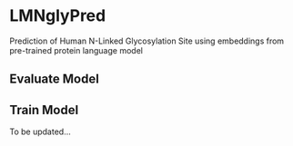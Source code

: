 # LMNglyPred
Prediction of Human N-Linked Glycosylation Site using embeddings from pre-trained protein language model

## Evaluate Model



## Train Model
To be updated...
